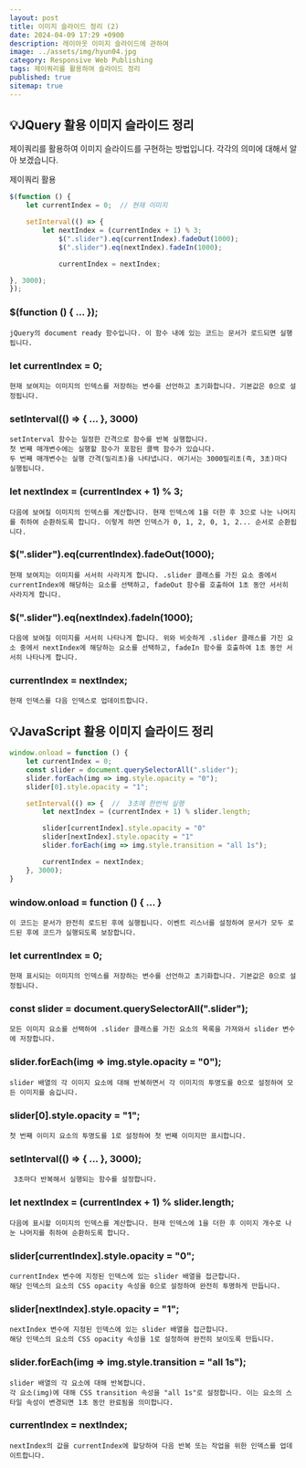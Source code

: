 ```yaml
---
layout: post
title: 이미지 슬라이드 정리 (2)
date: 2024-04-09 17:29 +0900
description: 레이아웃 이미지 슬라이드에 관하여
image: ../assets/img/hyun04.jpg
category: Responsive Web Publishing
tags: 제이쿼리를 활용하여 슬라이드 정리
published: true
sitemap: true
---
```


## 💡JQuery 활용 이미지 슬라이드 정리

제이쿼리를 활용하여 이미지 슬라이드를 구현하는 방법입니다. 각각의 의미에 대해서 알아 보겠습니다.

제이쿼리 활용
````javascript
$(function () {
    let currentIndex = 0;  // 현재 이미지

    setInterval(() => {
        let nextIndex = (currentIndex + 1) % 3; 
            $(".slider").eq(currentIndex).fadeOut(1000);  
            $(".slider").eq(nextIndex).fadeIn(1000);   

            currentIndex = nextIndex;

}, 3000);
});
````
### $(function () { ... });
````
jQuery의 document ready 함수입니다. 이 함수 내에 있는 코드는 문서가 로드되면 실행됩니다.
````

### let currentIndex = 0;
````
현재 보여지는 이미지의 인덱스를 저장하는 변수를 선언하고 초기화합니다. 기본값은 0으로 설정됩니다.
````

### setInterval(() => { ... }, 3000)
````
setInterval 함수는 일정한 간격으로 함수를 반복 실행합니다.
첫 번째 매개변수에는 실행할 함수가 포함된 콜백 함수가 있습니다.
두 번째 매개변수는 실행 간격(밀리초)을 나타냅니다. 여기서는 3000밀리초(즉, 3초)마다 실행됩니다.
````

### let nextIndex = (currentIndex + 1) % 3;
````
다음에 보여질 이미지의 인덱스를 계산합니다. 현재 인덱스에 1을 더한 후 3으로 나눈 나머지를 취하여 순환하도록 합니다. 이렇게 하면 인덱스가 0, 1, 2, 0, 1, 2... 순서로 순환됩니다.
````

### $(".slider").eq(currentIndex).fadeOut(1000);
````
현재 보여지는 이미지를 서서히 사라지게 합니다. .slider 클래스를 가진 요소 중에서 currentIndex에 해당하는 요소를 선택하고, fadeOut 함수를 호출하여 1초 동안 서서히 사라지게 합니다.
````

### $(".slider").eq(nextIndex).fadeIn(1000);
````
다음에 보여질 이미지를 서서히 나타나게 합니다. 위와 비슷하게 .slider 클래스를 가진 요소 중에서 nextIndex에 해당하는 요소를 선택하고, fadeIn 함수를 호출하여 1초 동안 서서히 나타나게 합니다.
````

### currentIndex = nextIndex;
````
현재 인덱스를 다음 인덱스로 업데이트합니다.
````

## 💡JavaScript 활용 이미지 슬라이드 정리

````javascript
window.onload = function () {
    let currentIndex = 0;  
    const slider = document.querySelectorAll(".slider");  
    slider.forEach(img => img.style.opacity = "0");  
    slider[0].style.opacity = "1";  

    setInterval(() => {  //  3초에 한번씩 실행
        let nextIndex = (currentIndex + 1) % slider.length; 

        slider[currentIndex].style.opacity = "0"   
        slider[nextIndex].style.opacity = "1"  
        slider.forEach(img => img.style.transition = "all 1s");  

        currentIndex = nextIndex;
    }, 3000);
}
````

### window.onload = function () { ... }

````
이 코드는 문서가 완전히 로드된 후에 실행됩니다. 이벤트 리스너를 설정하여 문서가 모두 로드된 후에 코드가 실행되도록 보장합니다.
````

### let currentIndex = 0;

````
현재 표시되는 이미지의 인덱스를 저장하는 변수를 선언하고 초기화합니다. 기본값은 0으로 설정됩니다.
````

### const slider = document.querySelectorAll(".slider");

````
모든 이미지 요소를 선택하여 .slider 클래스를 가진 요소의 목록을 가져와서 slider 변수에 저장합니다.
````

### slider.forEach(img => img.style.opacity = "0");

````
slider 배열의 각 이미지 요소에 대해 반복하면서 각 이미지의 투명도를 0으로 설정하여 모든 이미지를 숨깁니다.
````

### slider[0].style.opacity = "1";

````
첫 번째 이미지 요소의 투명도를 1로 설정하여 첫 번째 이미지만 표시합니다.
````

### setInterval(() => { ... }, 3000);

````
 3초마다 반복해서 실행되는 함수를 설정합니다.
````

### let nextIndex = (currentIndex + 1) % slider.length;

````
다음에 표시할 이미지의 인덱스를 계산합니다. 현재 인덱스에 1을 더한 후 이미지 개수로 나눈 나머지를 취하여 순환하도록 합니다.
````

### slider[currentIndex].style.opacity = "0";

````
currentIndex 변수에 지정된 인덱스에 있는 slider 배열을 접근합니다.
해당 인덱스의 요소의 CSS opacity 속성을 0으로 설정하여 완전히 투명하게 만듭니다.
````

### slider[nextIndex].style.opacity = "1";

````
nextIndex 변수에 지정된 인덱스에 있는 slider 배열을 접근합니다.
해당 인덱스의 요소의 CSS opacity 속성을 1로 설정하여 완전히 보이도록 만듭니다.
````

### slider.forEach(img => img.style.transition = "all 1s");

````
slider 배열의 각 요소에 대해 반복합니다.
각 요소(img)에 대해 CSS transition 속성을 "all 1s"로 설정합니다. 이는 요소의 스타일 속성이 변경되면 1초 동안 완료됨을 의미합니다.
````

### currentIndex = nextIndex;

````
nextIndex의 값을 currentIndex에 할당하여 다음 반복 또는 작업을 위한 인덱스를 업데이트합니다.
````

